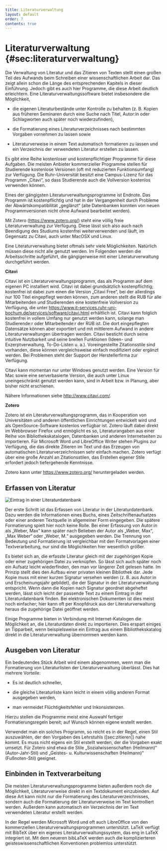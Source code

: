 ```yaml
---
title: Literaturverwaltung
layout: default
order: 7
contents: true
---
```


# Literaturverwaltung {#sec:literaturverwaltung}

Die Verwaltung von Literatur und das Zitieren von Texten stellt einen großen Teil des Aufwands beim Schreiben einer wissenschaftlichen Arbeit dar. Das zeigt allein schon die Länge des entsprechenden Kapitels in dieser Einführung. Jedoch gibt es auch hier Programme, die diese Arbeit deutlich erleichtern. Eine Literaturverwaltungssoftware bietet insbesondere die Möglichkeit,

-   die eigenen Literaturbestände unter Kontrolle zu behalten (z. B. Kopien aus früheren Seminaren durch eine Suche nach Titel, Autor:in oder Schlagworten auch später noch wiederzufinden),

-   die Formatierung eines Literaturverzeichnisses nach bestimmten Vorgaben vornehmen zu lassen sowie

-   Literaturverweise in einem Text automatisch formatieren zu lassen und ein Verzeichnis der verwendeten Literatur erstellen zu lassen.

Es gibt eine Reihe kostenloser und kostenpflichtiger Programme für diese Aufgaben. Die meisten Anbieter kommerzieller Programme stellen für Studierende kostenlose Versionen (oft mit reduzierten Funktionsumfang) zur Verfügung. Die Ruhr-Universität besitzt eine Campus-Lizenz für das Programm „Citavi“, so dass Studierende auch die Vollversion kostenlos verwenden können.

Eines der gängigsten Literaturverwaltungsprogramme ist Endnote. Das Programm ist kostenpflichtig und hat in der Vergangenheit durch Probleme der Abwärtskompatibilität „geglänzt“ (alte Datenbanken konnten von neuen Programmversionen nicht ohne Aufwand bearbeitet werden).

Mit Zotero (<https://www.zotero.org/>) steht eine völlig freie Literaturverwaltung zur Verfügung. Diese lässt sich also auch nach Beendigung des Studiums kostenfrei weiterverwenden und läuft, im Gegensatz zu Citavi, auch unter MacOSX und Linux.

Eine Literaturverwaltung bietet oftmals sehr viele Möglichkeiten. Natürlich müssen diese nicht alle genutzt werden. Im Folgenden werden die Arbeitsschritte aufgeführt, die gängigerweise mit einer Literaturverwaltung durchgeführt werden.

**Citavi**

Citavi ist ein Literaturverwaltungsprogramm, das als Programm auf dem eigenen PC installiert wird. Citavi ist dabei grundsätzlich kostenpflichtig; kostenfrei ist dabei zum einen die Version „Citavi Free“, bei der allerdings nur 100 Titel eingepflegt werden können, zum anderen stellt die RUB für alle Mitarbeitenden und Studierenden eine kostenfreie Vollversion zu Verfügung, die unter <https://www.it-services.ruhr-uni-bochum.de/services/software/citavi.html> erhältlich ist. Citavi kann folglich kostenfrei in vollem Umfang nur genutzt werden kann, solange man Studierende:r oder Mitarbeitende:r der RUB ist. Die dort eingepflegten Datensätze können aber exportiert und mit mittlerem Aufwand in andere Literaturverwaltungen übertragen werden. Citavi besticht durch seine intuitive Nutzbarkeit und seine breiten Funktionen (Ideen- und Exzerptverwaltung, To-Do-Listen u. a.). Voreingestellte Zitationsstile sind vorhanden, diese können vergleichsweise einfach modifiziert oder ergänzt werden. Bei Problemen steht der Support der Herstellerfirma zur Verfügung.

Citavi kann momentan nur unter Windows genutzt werden. Eine Version für Mac sowie eine serverbasierte Version, die auch unter Linux uneingeschränkt genutzt werden kann, sind in Arbeit bzw. in Planung, aber bisher nicht erschienen.

Nähere Informationen siehe <http://www.citavi.com/>.

**Zotero**

Zotero ist ein Literaturverwaltungsprogramm, das in Kooperation von Universitäten und anderen öffentlichen Einrichtungen entwickelt wird und als OpenSource-Software kostenlos verfügbar ist. Zotero läuft dabei direkt im Webbrowser Firefox und ermöglicht es so, Literaturangaben aus einer Reihe von Bibliothekskatalogen, Datenbanken und anderen Internetseiten zu importieren. Für Microsoft Word und LibreOffice Writer stehen Plugins zur Verfügung, die das direkte Zitieren im Text und das Erzeugen von automatischen Literaturverzeichnissen sehr einfach machen. Zotero verfügt über eine große Anzahl an Zitationsstilen, das Erstellen eigener Stile erfordert jedoch tiefergehende Kenntnisse.

Zotero kann unter <https://www.zotero.org/> heruntergeladen werden.

## Erfassen von Literatur

![Eintrag in einer Literaturdatenbank](images/Zotero.png)

Der erste Schritt ist das Erfassen von Literatur in der Literaturdatenbank. Dazu werden die Informationen eines Buchs, eines Zeitschriftenaufsatzes oder einer anderen Textquelle in allgemeiner Form eingegeben. Die spätere Formatierung spielt hier noch keine Rolle. Bei einer Erfassung von Autor:in als „Weber, Max“ kann später nach Belieben der Autor als „Weber, Max“, „Max Weber“ oder „Weber, M.“ ausgegeben werden. Die Trennung von Bedeutung und Formatierung ist vergleichbar mit den Formatvorlagen einer Textverarbeitung, nur sind die Möglichkeiten hier wesentlich größer.

Es bietet sich an, die erfasste Literatur gleich mit der zugehörigen Kopie oder einer zugehörigen Datei zu verknüpfen. So lässt sich auch später noch ein Aufsatz leicht wiederfinden, den man vor längerer Zeit gelesen hatte. Im Prinzip stellt dies den Aufbau einer privaten kleinen Bibliothek dar. Jede Kopie muss mit einer kurzen Signatur versehen werden (z. B. aus Autor:in und Erscheinungsjahr gebildet), die der Signatur in der Literaturverwaltung entspricht. Wenn dann die Kopien nach Signatur geordnet abgeheftet werden, lässt sich leicht der passende Text zu einem Eintrag in der Literaturdatenbank finden. Bei elektronischen Dokumenten ist dies meist noch einfacher; hier kann oft per Knopfdruck aus der Literaturverwaltung heraus die zugehörige Datei geöffnet werden.

Einige Programme bieten in Verbindung mit Internet-Katalogen die Möglichkeit an, die Literaturdaten direkt zu importieren. Dies erspart einiges an Tipparbeit, wenn beispielsweise ein Eintrag aus einem Bibliothekskatalog direkt in die Literaturverwaltung übernommen werden kann.

## Ausgeben von Literatur

Ein bedeutendes Stück Arbeit wird einem abgenommen, wenn man die Formatierung von Literaturlisten der Literaturverwaltung überlässt. Dies hat mehrere Vorteile:

-   Es ist deutlich schneller,

-   die gleiche Literaturliste kann leicht in einem völlig anderen Format ausgegeben werden,

-   man vermeidet Flüchtigkeitsfehler und Inkonsistenzen.

Hierzu stellen die Programme meist eine Auswahl fertiger Formatierungsregeln bereit; auf Wunsch können eigene erstellt werden.

<div class="Tipp">

Verwendet man ein solches Programm, so reicht es in der Regel, einen Stil auszuwählen, der den Vorgaben des Lehrstuhls (\[sec:zitieren\]) nahe kommt. Es muss nicht eigens ein Stil erstellt werden, der die Vorgaben exakt umsetzt. Für Zotero sind etwa die Stile „Sozialwissenschaften (Heilmann)“ (Autor-Jahr-Stil) und „Geistes- u. Kulturwissenschaften (Heilmann)“ (Fußnoten-Stil) geeignet.

</div>

## Einbinden in Textverarbeitung

Die meisten Literaturverwaltungsprogramme bieten außerdem noch die Möglichkeit, Literaturverweise direkt in ein Textdokument einzubinden. Auf diese Art kann nicht nur die Formatierung des Literaturverzeichnisses, sondern auch die Formatierung der Literaturverweise im Text kontrolliert werden. Außerdem kann automatisch ein Verzeichnis der im Text verwendeten Literatur erstellt werden.

In der Regel werden Microsoft Word und oft auch LibreOffice von den kommerziellen Literaturverwaltungsprogrammen unterstützt. LaTeX verfügt mit BibTeX über ein eigenes Literaturverwaltungssystem, das eng in LaTeX integriert ist. Mit dem neueren bibLaTeX werden auch die komplizierteren geisteswissenschaftlichen Konventionen problemlos unterstützt.
